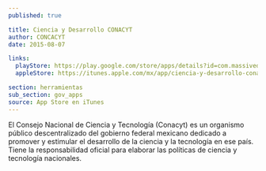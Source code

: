 ```yaml
---
published: true

title: Ciencia y Desarrollo CONACYT
author: CONCACYT
date: 2015-08-07

links:
  playStore: https://play.google.com/store/apps/details?id=com.massivedynamic.cienciaandroid&hl=es_419
  appleStore: https://itunes.apple.com/mx/app/ciencia-y-desarrollo-conacyt/id844248196?l=en&mt=8

section: herramientas
sub_section: gov_apps
source: App Store en iTunes
---
```

El Consejo Nacional de Ciencia y Tecnología (Conacyt) es un organismo público descentralizado del gobierno federal mexicano dedicado a promover y estimular el desarrollo de la ciencia y la tecnología en ese país. Tiene la responsabilidad oficial para elaborar las políticas de ciencia y tecnología nacionales.
